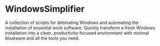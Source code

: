 # WindowsSimplifier
A collection of scripts for debloating Windows and automating the installation of essential work software. Quickly transform a fresh Windows installation into a clean, productivity-focused environment with minimal bloatware and all the tools you need.
